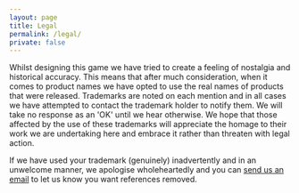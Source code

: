 ```yaml
---
layout: page
title: Legal
permalink: /legal/
private: false
---
```


Whilst designing this game we have tried to create a feeling of nostalgia and historical accuracy. This means that after much consideration, when it comes to product names we have opted to use the real names of products that were released. Trademarks are noted on each mention and in all cases we have attempted to contact the trademark holder to notify them. We will take no response as an 'OK' until we hear otherwise. We hope that those affected by the use of these trademarks will appreciate the homage to their work we are undertaking here and embrace it rather than threaten with legal action.

If we have used your trademark (genuinely) inadvertently and in an unwelcome manner, we apologise wholeheartedly and you can [send us an email](mailto:info@gregariousmammal.com) to let us know you want references removed.
